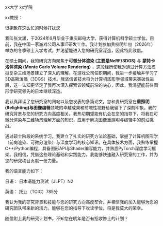 xx大学 xx学院

xx教授：

很抱歉在这么忙的时候打扰您

我叫张文潇，于2024年6月毕业于重庆邮电大学，获得计算机科学硕士学位。目前，我在中国一家游戏公司从事IT研发工作。我计划参加贵校明年初（2026年）举办的冬季硕士入学考试，并渴望能进入您的研究室深造，因此特此致信。

在硕士期间，我的研究方向聚焦于**可微分体渲染 (主要是NeRF/3DGS)** 与 **蒙特卡洛体渲染 (Monte Carlo Volume Rendering)** ，这段经历使我对通过计算方法模拟复杂三维场景建立了深入的理解。在游戏公司任职期间，我进一步接触并学习了3D高斯泼溅（3DGS）技术。我坚信该技术将为计算机图形学领域带来突破性进展，这一认知更坚定了我再次深入探索该领域前沿的决心，因此，我渴望能前往图形学研究领先的日本继续深造。

我认真拜读了您研究室的网站以及您发表的多篇论文。您和贵研究室在**重照明(Relighting)与图像编辑**领域的卓越成果和前瞻性视野给我留下了深刻印象。我的研究背景与您的研究方向高度相关，我热切期望能有机会在您的指导下，将我在可微分渲染与三维场景理解方面的知识，应用于解决图像重照明与编辑中的前沿挑战。

通过硕士阶段的系统学习，我建立了扎实的研究方法论基础，掌握了计算机图形学（前向渲染、可微分渲染）与深度学习的核心知识。在具体技术方面，我熟练掌握C++/Python编程，具备图形API与Shader编写能力，并熟悉PyTorch深度学习框架。我相信，凭借这些理论基础和实践能力，我能够快速融入研究室的工作，并为您的研究项目贡献一份力量。

我的语言能力如下：

日语： 日本语能力测试（JLPT）N2

英语： 托业（TOIC）785分

我认为我的研究背景和技能与您的研究方向高度契合，并相信我的加入能够为您的研究团队带来新的活力。能够在您的指导下攻读学位，将是我莫大的荣幸。

随信附上我的研究计划书，不知您在明年是否有招收修士的计划？
